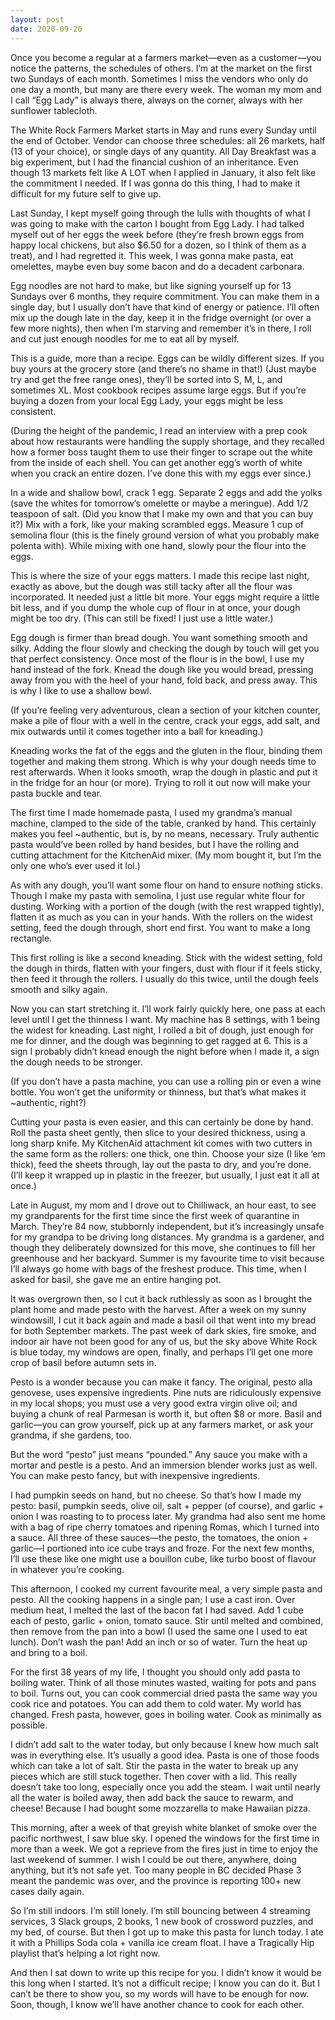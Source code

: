 ```yaml
---
layout: post
date: 2020-09-20
---
```


Once you become a regular at a farmers market—even as a customer—you notice the patterns, the schedules of others. I’m at the market on the first two Sundays of each month. Sometimes I miss the vendors who only do one day a month, but many are there every week. The woman my mom and I call “Egg Lady” is always there, always on the corner, always with her sunflower tablecloth.

The White Rock Farmers Market starts in May and runs every Sunday until the end of October. Vendor can choose three schedules: all 26 markets, half (13 of your choice), or single days of any quantity. All Day Breakfast was a big experiment, but I had the financial cushion of an inheritance. Even though 13 markets felt like A LOT when I applied in January, it also felt like the commitment I needed. If I was gonna do this thing, I had to make it difficult for my future self to give up.

Last Sunday, I kept myself going through the lulls with thoughts of what I was going to make with the carton I bought from Egg Lady. I had talked myself out of her eggs the week before (they’re fresh brown eggs from happy local chickens, but also $6.50 for a dozen, so I think of them as a treat), and I had regretted it. This week, I was gonna make pasta, eat omelettes, maybe even buy some bacon and do a decadent carbonara. 

Egg noodles are not hard to make, but like signing yourself up for 13 Sundays over 6 months, they require commitment. You can make them in a single day, but I usually don’t have that kind of energy or patience. I’ll often mix up the dough late in the day, keep it in the fridge overnight (or over a few more nights), then when I’m starving and remember it’s in there, I roll and cut just enough noodles for me to eat all by myself. 

This is a guide, more than a recipe. Eggs can be wildly different sizes. If you buy yours at the grocery store (and there’s no shame in that!) (Just maybe try and get the free range ones), they’ll be sorted into S, M, L, and sometimes XL. Most cookbook recipes assume large eggs. But if you’re buying a dozen from your local Egg Lady, your eggs might be less consistent. 

(During the height of the pandemic, I read an interview with a prep cook about how restaurants were handling the supply shortage, and they recalled how a former boss taught them to use their finger to scrape out the white from the inside of each shell. You can get another egg’s worth of white when you crack an entire dozen. I’ve done this with my eggs ever since.)

In a wide and shallow bowl, crack 1 egg. Separate 2 eggs and add the yolks (save the whites for tomorrow’s omelette or maybe a meringue). Add 1/2 teaspoon of salt. (Did you know that I make my own and that you can buy it?) Mix with a fork, like your making scrambled eggs. Measure 1 cup of semolina flour (this is the finely ground version of what you probably make polenta with). While mixing with one hand, slowly pour the flour into the eggs. 

This is where the size of your eggs matters. I made this recipe last night, exactly as above, but the dough was still tacky after all the flour was incorporated. It needed just a little bit more. Your eggs might require a little bit less, and if you dump the whole cup of flour in at once, your dough might be too dry. (This can still be fixed! I just use a little water.) 

Egg dough is firmer than bread dough. You want something smooth and silky. Adding the flour slowly and checking the dough by touch will get you that perfect consistency. Once most of the flour is in the bowl, I use my hand instead of the fork. Knead the dough like you would bread, pressing away from you with the heel of your hand, fold back, and press away. This is why I like to use a shallow bowl.

(If you’re feeling very adventurous, clean a section of your kitchen counter, make a pile of flour with a well in the centre, crack your eggs, add salt, and mix outwards until it comes together into a ball for kneading.)

Kneading works the fat of the eggs and the gluten in the flour, binding them together and making them strong. Which is why your dough needs time to rest afterwards. When it looks smooth, wrap the dough in plastic and put it in the fridge for an hour (or more). Trying to roll it out now will make your pasta buckle and tear.

The first time I made homemade pasta, I used my grandma’s manual machine, clamped to the side of the table, cranked by hand. This certainly makes you feel ~authentic, but is, by no means, necessary. Truly authentic pasta would’ve been rolled by hand besides, but I have the rolling and cutting attachment for the KitchenAid mixer. (My mom bought it, but I’m the only one who’s ever used it lol.) 

As with any dough, you’ll want some flour on hand to ensure nothing sticks. Though I make my pasta with semolina, I just use regular white flour for dusting. Working with a portion of the dough (with the rest wrapped tightly), flatten it as much as you can in your hands. With the rollers on the widest setting, feed the dough through, short end first. You want to make a long rectangle. 

This first rolling is like a second kneading. Stick with the widest setting, fold the dough in thirds, flatten with your fingers, dust with flour if it feels sticky, then feed it through the rollers. I usually do this twice, until the dough feels smooth and silky again. 

Now you can start stretching it. I’ll work fairly quickly here, one pass at each level until I get the thinness I want. My machine has 8 settings, with 1 being the widest for kneading. Last night, I rolled a bit of dough, just enough for me for dinner, and the dough was beginning to get ragged at 6. This is a sign I probably didn’t knead enough the night before when I made it, a sign the dough needs to be stronger. 

(If you don’t have a pasta machine, you can use a rolling pin or even a wine bottle. You won’t get the uniformity or thinness, but that’s what makes it ~authentic, right?)

Cutting your pasta is even easier, and this can certainly be done by hand. Roll the pasta sheet gently, then slice to your desired thickness, using a long sharp knife. My KitchenAid attachment kit comes with two cutters in the same form as the rollers: one thick, one thin. Choose your size (I like ‘em thick), feed the sheets through, lay out the pasta to dry, and you’re done. (I’ll keep it wrapped up in plastic in the freezer, but usually, I just eat it all at once.)

Late in August, my mom and I drove out to Chilliwack, an hour east, to see my grandparents for the first time since the first week of quarantine in March. They’re 84 now, stubbornly independent, but it’s increasingly unsafe for my grandpa to be driving long distances. My grandma is a gardener, and though they deliberately downsized for this move, she continues to fill her greenhouse and her backyard. Summer is my favourite time to visit because I’ll always go home with bags of the freshest produce. This time, when I asked for basil, she gave me an entire hanging pot.

It was overgrown then, so I cut it back ruthlessly as soon as I brought the plant home and made pesto with the harvest. After a week on my sunny windowsill, I cut it back again and made a basil oil that went into my bread for both September markets. The past week of dark skies, fire smoke, and indoor air have not been good for any of us, but the sky above White Rock is blue today, my windows are open, finally, and perhaps I’ll get one more crop of basil before autumn sets in.

Pesto is a wonder because you can make it fancy. The original, pesto alla genovese, uses expensive ingredients. Pine nuts are ridiculously expensive in my local shops; you must use a very good extra virgin olive oil; and buying a chunk of real Parmesan is worth it, but often $8 or more. Basil and garlic—you can grow yourself, pick up at any farmers market, or ask your grandma, if she gardens, too.

But the word “pesto” just means “pounded.” Any sauce you make with a mortar and pestle is a pesto. And an immersion blender works just as well. You can make pesto fancy, but with inexpensive ingredients. 

I had pumpkin seeds on hand, but no cheese. So that’s how I made my pesto: basil, pumpkin seeds, olive oil, salt + pepper (of course), and garlic + onion I was roasting to to process later. My grandma had also sent me home with a bag of ripe cherry tomatoes and ripening Romas, which I turned into a sauce. All three of these sauces—the pesto, the tomatoes, the onion + garlic—I portioned into ice cube trays and froze. For the next few months, I’ll use these like one might use a bouillon cube, like turbo boost of flavour in whatever you’re cooking.

This afternoon, I cooked my current favourite meal, a very simple pasta and pesto. All the cooking happens in a single pan; I use a cast iron. Over medium heat, I melted the last of the bacon fat I had saved. Add 1 cube each of pesto, garlic + onion, tomato sauce. Stir until melted and combined, then remove from the pan into a bowl (I used the same one I used to eat lunch). Don’t wash the pan! Add an inch or so of water. Turn the heat up and bring to a boil.

For the first 38 years of my life, I thought you should only add pasta to boiling water. Think of all those minutes wasted, waiting for pots and pans to boil. Turns out, you can cook commercial dried pasta the same way you cook rice and potatoes. You can add them to cold water. My world has changed. Fresh pasta, however, goes in boiling water. Cook as minimally as possible.

I didn’t add salt to the water today, but only because I knew how much salt was in everything else. It’s usually a good idea. Pasta is one of those foods which can take a lot of salt. Stir the pasta in the water to break up any pieces which are still stuck together. Then cover with a lid. This really doesn’t take too long, especially once you add the steam. I wait until nearly all the water is boiled away, then add back the sauce to rewarm, and cheese! Because I had bought some mozzarella to make Hawaiian pizza.

This morning, after a week of that greyish white blanket of smoke over the pacific northwest, I saw blue sky. I opened the windows for the first time in more than a week. We got a reprieve from the fires just in time to enjoy the last weekend of summer. I wish I could be out there, anywhere, doing anything, but it’s not safe yet. Too many people in BC decided Phase 3 meant the pandemic was over, and the province is reporting 100+ new cases daily again. 

So I’m still indoors. I’m still lonely. I’m still bouncing between 4 streaming services, 3 Slack groups, 2 books, 1 new book of crossword puzzles, and my bed, of course. But then I got up to make this pasta for lunch today. I ate it with a Phillips Soda cola + vanilla ice cream float. I have a Tragically Hip playlist that’s helping a lot right now. 

And then I sat down to write up this recipe for you. I didn’t know it would be this long when I started. It’s not a difficult recipe; I know you can do it. But I can’t be there to show you, so my words will have to be enough for now. Soon, though, I know we’ll have another chance to cook for each other. 
